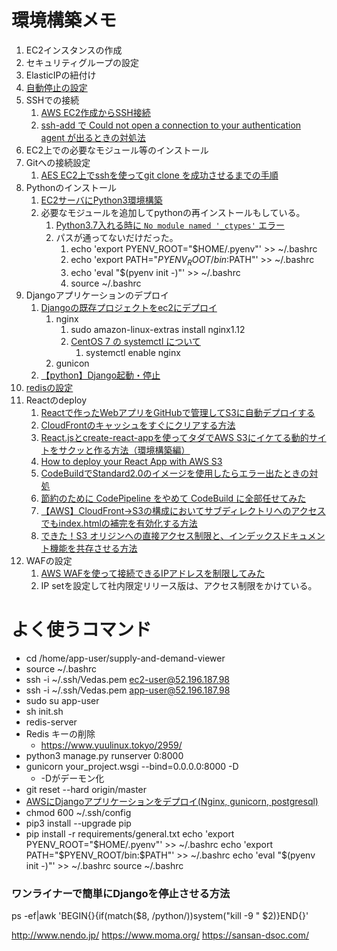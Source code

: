 # 環境構築メモ
 1. EC2インスタンスの作成
 2. セキュリティグループの設定
 3. ElasticIPの紐付け
 4. [自動停止の設定](https://qiita.com/kosuge/items/dfaf7e6586da17818039)
 5. SSHでの接続
    1. [AWS EC2作成からSSH接続](https://qiita.com/gurensouen/items/7382c2d14763436466d2)
    2. [ssh-add で Could not open a connection to your authentication agent が出るときの対処法](https://qiita.com/ytheta/items/cbbd0b833c19784dfa1e)
 6. EC2上での必要なモジュール等のインストール
 7. Gitへの接続設定
    1. [AES EC2上でsshを使ってgit clone を成功させるまでの手順](https://qiita.com/konuma1022/items/986eb58d4b94bef0c0a5)
 8. Pythonのインストール
    1. [EC2サーバにPython3環境構築](https://qiita.com/tisk_jdb/items/01bd6ef9209acc3a275f)
    2. 必要なモジュールを追加してpythonの再インストールもしている。
       1. [Python3.7入れる時に `No module named '_ctypes'` エラー](http://saruhei1989.hatenablog.com/entry/2019/04/06/090000)
       2. パスが通ってないだけだった。
          1. echo 'export PYENV_ROOT="$HOME/.pyenv"' >> ~/.bashrc
          2. echo 'export PATH="$PYENV_ROOT/bin:$PATH"' >> ~/.bashrc
          3. echo 'eval "$(pyenv init -)"' >> ~/.bashrc
          4. source ~/.bashrc
 9.  Djangoアプリケーションのデプロイ
     1.  [Djangoの既存プロジェクトをec2にデプロイ](https://qiita.com/kur/items/fb75354ee53671c79614)
         1.  nginx
             1.  sudo amazon-linux-extras install nginx1.12
             2.  [CentOS 7 の systemctl について](https://labs.precs.co.jp/2014/12/16/75/)
                 1.  systemctl enable nginx
         2.  gunicon
     2.  [【python】Django起動・停止](https://tokyo-engineer.com/python_django_start_stop/)
 10. [redisの設定](https://medium.com/@ss.shawnshi/how-to-install-redis-on-ec2-server-for-fast-in-memory-database-f30c3ef8c35e)
 11. Reactのdeploy
     1.  [Reactで作ったWebアプリをGitHubで管理してS3に自動デプロイする](https://s8a.jp/react-github-aws-s3-auto-deploy)
     2.  [CloudFrontのキャッシュをすぐにクリアする方法](https://www.aruse.net/entry/2018/10/08/090631)
     3.  [React.jsとcreate-react-appを使ってタダでAWS S3にイケてる動的サイトをサクッと作る方法（環境構築編）](https://goleiro.hatenablog.com/entry/2017/03/20/030018)
     4.  [How to deploy your React App with AWS S3](https://medium.com/dailyjs/a-guide-to-deploying-your-react-app-with-aws-s3-including-https-a-custom-domain-a-cdn-and-58245251f081)
     5.  [CodeBuildでStandard2.0のイメージを使用したらエラー出たときの対処](https://qiita.com/maruware/items/c3a6f6741220ef3e61f7)
     6.  [節約のために CodePipeline をやめて CodeBuild に全部任せてみた](https://michimani.net/post/aws-use-only-codebuild/)
     7.  [【AWS】CloudFront→S3の構成においてサブディレクトリへのアクセスでもindex.htmlの補完を有効化する方法](https://gadgeterkun.hatenablog.com/entry/20191120/1574211600)
     8.  [できた！S3 オリジンへの直接アクセス制限と、インデックスドキュメント機能を共存させる方法](https://dev.classmethod.jp/cloud/aws/directory-indexes-in-s3-origin-backed-cloudfront/)
 12. WAFの設定
     1.  [AWS WAFを使って接続できるIPアドレスを制限してみた](https://dev.classmethod.jp/cloud/aws/aws-waf-ip-block/)
     2.  IP setを設定して社内限定リリース版は、アクセス制限をかけている。

# よく使うコマンド
 - cd /home/app-user/supply-and-demand-viewer
 - source ~/.bashrc
 - ssh -i ~/.ssh/Vedas.pem ec2-user@52.196.187.98
 - ssh -i ~/.ssh/Vedas.pem app-user@52.196.187.98
 - sudo su app-user
 - sh init.sh
 - redis-server
 - Redis キーの削除
   - https://www.yuulinux.tokyo/2959/
 - python3 manage.py runserver 0:8000
 - gunicorn your_project.wsgi --bind=0.0.0.0:8000 -D
   - -Dがデーモン化
 - git reset --hard origin/master
- [AWSにDjangoアプリケーションをデプロイ(Nginx, gunicorn, postgresql)](https://qiita.com/pokotsun/items/1272479e36c5146c6609)
- chmod 600 ~/.ssh/config
- pip3 install --upgrade pip
- pip install -r requirements/general.txt
echo 'export PYENV_ROOT="$HOME/.pyenv"' >> ~/.bashrc
echo 'export PATH="$PYENV_ROOT/bin:$PATH"' >> ~/.bashrc
echo 'eval "$(pyenv init -)"' >> ~/.bashrc
source ~/.bashrc
### ワンライナーで簡単にDjangoを停止させる方法
ps -ef|awk 'BEGIN{}{if(match($8, /python/))system("kill -9 " $2)}END{}'

http://www.nendo.jp/
https://www.moma.org/
https://sansan-dsoc.com/